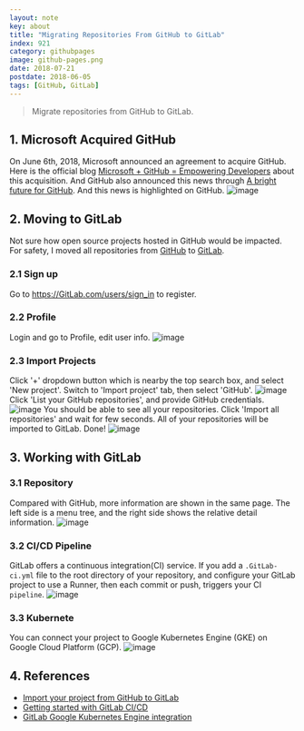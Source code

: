 ```yaml
---
layout: note
key: about
title: "Migrating Repositories From GitHub to GitLab"
index: 921
category: githubpages
image: github-pages.png
date: 2018-07-21
postdate: 2018-06-05
tags: [GitHub, GitLab]
---
```


> Migrate repositories from GitHub to GitLab.

## 1. Microsoft Acquired GitHub
On June 6th, 2018, Microsoft announced an agreement to acquire GitHub. Here is the official blog [Microsoft + GitHub = Empowering Developers](https://blogs.microsoft.com/blog/2018/06/04/microsoft-github-empowering-developers/) about this acquisition. And GitHub also announced this news through [A bright future for GitHub](https://blog.github.com/2018-06-04-github-microsoft/). And this news is highlighted on GitHub.
![image](/public/images/githubpages/921/acquire.png)

## 2. Moving to GitLab
Not sure how open source projects hosted in GitHub would be impacted. For safety, I moved all repositories from [GitHub](ttps://github.com) to [GitLab](https://GitLab.com).
### 2.1 Sign up
Go to https://GitLab.com/users/sign_in to register.
### 2.2 Profile
Login and go to Profile, edit user info.
![image](/public/images/githubpages/921/profile.png)
### 2.3 Import Projects
Click '+' dropdown button which is nearby the top search box, and select 'New project'. Switch to 'Import project' tab, then select 'GitHub'.
![image](/public/images/githubpages/921/import.png)
Click 'List your GitHub repositories', and provide GitHub credentials.
![image](/public/images/githubpages/921/github.png)
You should be able to see all your repositories. Click 'Import all repositories' and wait for few seconds. All of your repositories will be imported to GitLab. Done!
![image](/public/images/githubpages/921/moving.png)

## 3. Working with GitLab
### 3.1 Repository
Compared with GitHub, more information are shown in the same page. The left side is a menu tree, and the right side shows the relative detail information.
![image](/public/images/githubpages/921/portfolio.png)
### 3.2 CI/CD Pipeline
GitLab offers a continuous integration(CI) service. If you add a `.GitLab-ci.yml` file to the root directory of your repository, and configure your GitLab project to use a Runner, then each commit or push, triggers your CI `pipeline`.
![image](/public/images/githubpages/921/pipeline.png)
### 3.3 Kubernete
You can connect your project to Google Kubernetes Engine (GKE) on Google Cloud Platform (GCP).
![image](/public/images/githubpages/921/kubernete.png)

## 4. References
* [Import your project from GitHub to GitLab](https://docs.GitLab.com/ee/user/project/import/github.html)
* [Getting started with GitLab CI/CD](https://docs.GitLab.com/ee/ci/quick_start/README.html)
* [GitLab Google Kubernetes Engine integration](https://about.GitLab.com/google-cloud-platform/)
